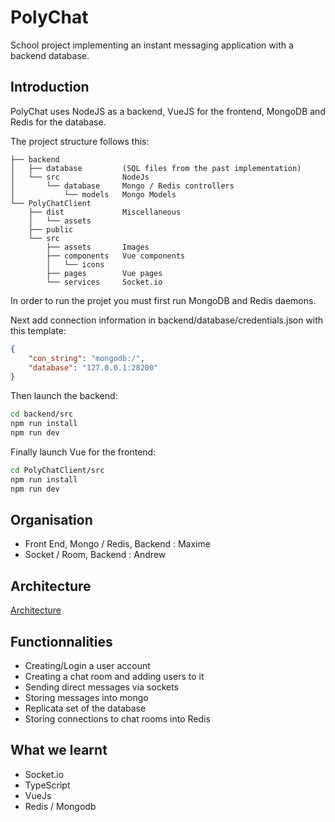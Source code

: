 # PolyChat

School project implementing an instant messaging application with a backend database.

## Introduction

PolyChat uses NodeJS as a backend, VueJS for the frontend, MongoDB and Redis for the database.

The project structure follows this:

```
├── backend
│   ├── database         (SQL files from the past implementation)
│   └── src              NodeJs
│       └── database     Mongo / Redis controllers
│           └── models   Mongo Models
└── PolyChatClient       
    ├── dist             Miscellaneous
    │   └── assets
    ├── public
    └── src
        ├── assets       Images
        ├── components   Vue components
        │   └── icons
        ├── pages        Vue pages
        └── services     Socket.io
```

In order to run the projet you must first run MongoDB and Redis daemons.

Next add connection information in backend/database/credentials.json with this template:

```json
{
    "con_string": "mongodb:/",
    "database": "127.0.0.1:28200"
}
```

Then launch the backend:

```bash
cd backend/src
npm run install
npm run dev
```

Finally launch Vue for the frontend:

```bash
cd PolyChatClient/src
npm run install
npm run dev
```

## Organisation

- Front End, Mongo / Redis, Backend : Maxime
- Socket / Room, Backend : Andrew

## Architecture

[Architecture](architecture.png)

## Functionnalities

- Creating/Login a user account
- Creating a chat room and adding users to it
- Sending direct messages via sockets
- Storing messages into mongo
- Replicata set of the database
- Storing connections to chat rooms into Redis

## What we learnt

- Socket.io
- TypeScript
- VueJs
- Redis / Mongodb
